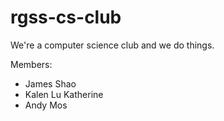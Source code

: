 # rgss-cs-club
We're a computer science club and we do things.

Members:
- James Shao
- Kalen Lu
    Katherine
- Andy Mos

